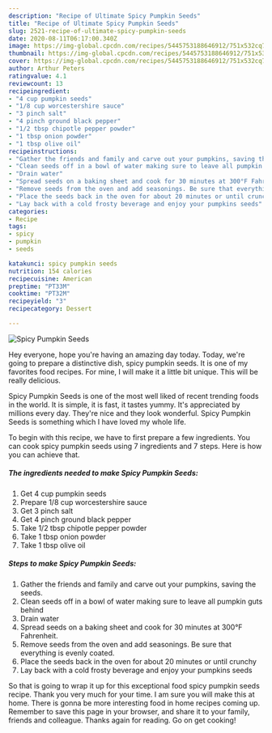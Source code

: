```yaml
---
description: "Recipe of Ultimate Spicy Pumpkin Seeds"
title: "Recipe of Ultimate Spicy Pumpkin Seeds"
slug: 2521-recipe-of-ultimate-spicy-pumpkin-seeds
date: 2020-08-11T06:17:00.340Z
image: https://img-global.cpcdn.com/recipes/5445753188646912/751x532cq70/spicy-pumpkin-seeds-recipe-main-photo.jpg
thumbnail: https://img-global.cpcdn.com/recipes/5445753188646912/751x532cq70/spicy-pumpkin-seeds-recipe-main-photo.jpg
cover: https://img-global.cpcdn.com/recipes/5445753188646912/751x532cq70/spicy-pumpkin-seeds-recipe-main-photo.jpg
author: Arthur Peters
ratingvalue: 4.1
reviewcount: 13
recipeingredient:
- "4 cup pumpkin seeds"
- "1/8 cup worcestershire sauce"
- "3 pinch salt"
- "4 pinch ground black pepper"
- "1/2 tbsp chipotle pepper powder"
- "1 tbsp onion powder"
- "1 tbsp olive oil"
recipeinstructions:
- "Gather the friends and family and carve out your pumpkins, saving the seeds."
- "Clean seeds off in a bowl of water making sure to leave all pumpkin guts behind"
- "Drain water"
- "Spread seeds on a baking sheet and cook for 30 minutes at 300°F Fahrenheit."
- "Remove seeds from the oven and add seasonings. Be sure that everything is evenly coated."
- "Place the seeds back in the oven for about 20 minutes or until crunchy"
- "Lay back with a cold frosty beverage and enjoy your pumpkins seeds"
categories:
- Recipe
tags:
- spicy
- pumpkin
- seeds

katakunci: spicy pumpkin seeds 
nutrition: 154 calories
recipecuisine: American
preptime: "PT33M"
cooktime: "PT32M"
recipeyield: "3"
recipecategory: Dessert

---
```



![Spicy Pumpkin Seeds](https://img-global.cpcdn.com/recipes/5445753188646912/751x532cq70/spicy-pumpkin-seeds-recipe-main-photo.jpg)

Hey everyone, hope you're having an amazing day today. Today, we're going to prepare a distinctive dish, spicy pumpkin seeds. It is one of my favorites food recipes. For mine, I will make it a little bit unique. This will be really delicious.



Spicy Pumpkin Seeds is one of the most well liked of recent trending foods in the world. It is simple, it is fast, it tastes yummy. It's appreciated by millions every day. They're nice and they look wonderful. Spicy Pumpkin Seeds is something which I have loved my whole life.


To begin with this recipe, we have to first prepare a few ingredients. You can cook spicy pumpkin seeds using 7 ingredients and 7 steps. Here is how you can achieve that.

<!--inarticleads1-->

##### The ingredients needed to make Spicy Pumpkin Seeds:

1. Get 4 cup pumpkin seeds
1. Prepare 1/8 cup worcestershire sauce
1. Get 3 pinch salt
1. Get 4 pinch ground black pepper
1. Take 1/2 tbsp chipotle pepper powder
1. Take 1 tbsp onion powder
1. Take 1 tbsp olive oil




<!--inarticleads2-->

##### Steps to make Spicy Pumpkin Seeds:

1. Gather the friends and family and carve out your pumpkins, saving the seeds.
1. Clean seeds off in a bowl of water making sure to leave all pumpkin guts behind
1. Drain water
1. Spread seeds on a baking sheet and cook for 30 minutes at 300°F Fahrenheit.
1. Remove seeds from the oven and add seasonings. Be sure that everything is evenly coated.
1. Place the seeds back in the oven for about 20 minutes or until crunchy
1. Lay back with a cold frosty beverage and enjoy your pumpkins seeds




So that is going to wrap it up for this exceptional food spicy pumpkin seeds recipe. Thank you very much for your time. I am sure you will make this at home. There is gonna be more interesting food in home recipes coming up. Remember to save this page in your browser, and share it to your family, friends and colleague. Thanks again for reading. Go on get cooking!
